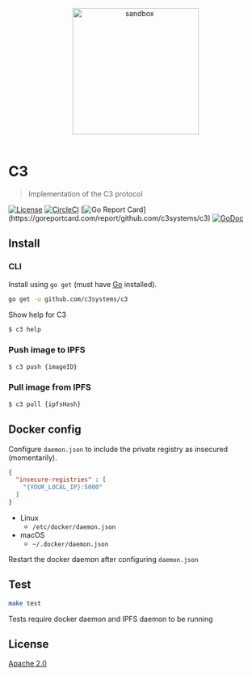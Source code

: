 <p align="center">
	<img src="https://user-images.githubusercontent.com/168240/42129996-3bd8e646-7c8a-11e8-940d-89cea5ef87b8.png" width="250" alt="sandbox" />
	<br>
	<br>
</p>

# C3

> Implementation of the C3 protocol

[![License](http://img.shields.io/badge/license-Apache-blue.svg)](https://raw.githubusercontent.com/c3systems/c3/master/LICENSE.md) [![CircleCI](https://circleci.com/gh/c3systems/c3.svg?style=svg)](https://circleci.com/gh/c3systems/c3) [![Go Report Card](https://goreportcard.com/badge/github.com/c3systems/c3?)](https://goreportcard.com/report/github.com/c3systems/c3) [![GoDoc](https://godoc.org/github.com/c3systems/c3?status.svg)](https://godoc.org/github.com/c3systems/c3)

## Install

### CLI

Install using `go get` (must have [Go](https://golang.org/doc/install) installed).

```bash
go get -u github.com/c3systems/c3
```

Show help for C3

```bash
$ c3 help
```

### Push image to IPFS

```bash
$ c3 push {imageID}
```

### Pull image from IPFS

```bash
$ c3 pull {ipfsHash}
```

## Docker config

Configure `daemon.json` to include the private registry as insecured (momentarily).

```json
{
  "insecure-registries" : [
    "{YOUR_LOCAL_IP}:5000"
  ]
}
```

- Linux
  - `/etc/docker/daemon.json`
- macOS
  - `~/.docker/daemon.json`

Restart the docker daemon after configuring `daemon.json`

## Test

```bash
make test
```

Tests require docker daemon and IPFS daemon to be running

## License

[Apache 2.0](LICENSE)
